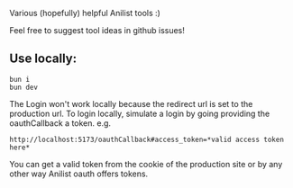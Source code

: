 Various (hopefully) helpful Anilist tools :)

Feel free to suggest tool ideas in github issues!

## Use locally: 
```
bun i
bun dev
```
The Login won't work locally because the redirect url is set to the production url. 
To login locally, simulate a login by going providing the oauthCallback a token. 
e.g.
```
http://localhost:5173/oauthCallback#access_token=*valid access token here*
```
You can get a valid token from the cookie of the production site or by any other way Anilist oauth offers tokens. 

